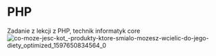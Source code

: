 # PHP
Zadanie z lekcji z PHP, technik informatyk core
![co-moze-jesc-kot_-produkty-ktore-smialo-mozesz-wcielic-do-jego-diety_optimized_1597650834564_0](https://github.com/user-attachments/assets/e39e7570-d4ab-4456-af84-67147d56479a)
